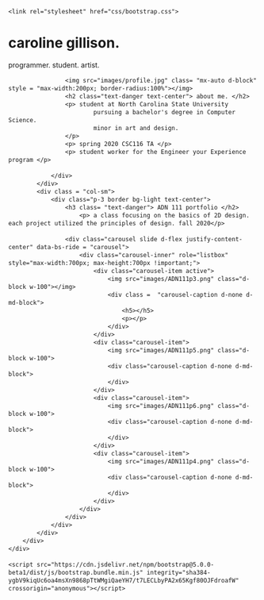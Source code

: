 <!DOCTYPE.html>
<html lang="en">
<head>
    <meta charset = "UTF-8">
    <meta name="viewport" content="width=device-width, initial-scale=1.0">
    <title>caroline gillison</title>
    
    <link rel="stylesheet" href="css/bootstrap.css">
</head>

<body>
    <div class="container-fluid p-3 my-3">
        <div class="jumbotron text-center">
            <h1 class="text-danger">caroline gillison.</h1>
            <p class="lead">programmer. student. artist.</p>
        </div>
    </div>
    <div class="my-3 container">
        <div class="row gx-5 gy-3">
            <div class = "col-lg-4">
                <div class="p-3 border bg-light">
                    
                    <img src="images/profile.jpg" class= "mx-auto d-block" style = "max-width:200px; border-radius:100%"></img>
                    <h2 class="text-danger text-center"> about me. </h2>
                    <p> student at North Carolina State University
                            pursuing a bachelor's degree in Computer Science.
                            minor in art and design.   
                    </p>
                    <p> spring 2020 CSC116 TA </p>
                    <p> student worker for the Engineer your Experience program </p>
                    
                </div>
            </div>
            <div class = "col-sm">
                <div class="p-3 border bg-light text-center">
                    <h3 class= "text-danger"> ADN 111 portfolio </h2>
                        <p> a class focusing on the basics of 2D design. each project utilized the principles of design. fall 2020</p>
                    
                    <div class="carousel slide d-flex justify-content-center" data-bs-ride = "carousel">
                        <div class="carousel-inner" role="listbox" style="max-width:700px; max-height:700px !important;">
                            <div class="carousel-item active">
                                <img src="images/ADN111p3.png" class="d-block w-100"></img>
                                <div class =  "carousel-caption d-none d-md-block">
                                    <h5></h5>
                                    <p></p>
                                </div>
                            </div>
                            <div class="carousel-item">
                                <img src="images/ADN111p5.png" class="d-block w-100">
                                <div class="carousel-caption d-none d-md-block">
                                </div>
                            </div>
                            <div class="carousel-item">
                                <img src="images/ADN111p6.png" class="d-block w-100">
                                <div class="carousel-caption d-none d-md-block">
                                </div>
                            </div>
                            <div class="carousel-item">
                                <img src="images/ADN111p4.png" class="d-block w-100">
                                <div class="carousel-caption d-none d-md-block">
                                </div>
                            </div>
                        </div>
                    </div>
                </div>
            </div>
        </div>
    </div>
    
    <script src="https://cdn.jsdelivr.net/npm/bootstrap@5.0.0-beta1/dist/js/bootstrap.bundle.min.js" integrity="sha384-ygbV9kiqUc6oa4msXn9868pTtWMgiQaeYH7/t7LECLbyPA2x65Kgf80OJFdroafW" crossorigin="anonymous"></script>
    

</body>

</html>